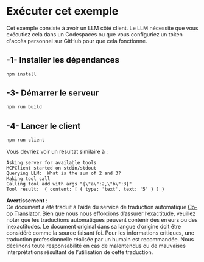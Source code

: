 <!--
CO_OP_TRANSLATOR_METADATA:
{
  "original_hash": "6d6315e03f591fb5a39be91da88585dc",
  "translation_date": "2025-07-13T19:18:09+00:00",
  "source_file": "03-GettingStarted/03-llm-client/solution/typescript/README.md",
  "language_code": "fr"
}
-->
# Exécuter cet exemple

Cet exemple consiste à avoir un LLM côté client. Le LLM nécessite que vous exécutiez cela dans un Codespaces ou que vous configuriez un token d'accès personnel sur GitHub pour que cela fonctionne.

## -1- Installer les dépendances

```bash
npm install
```

## -3- Démarrer le serveur

```bash
npm run build
```

## -4- Lancer le client

```sh
npm run client
```

Vous devriez voir un résultat similaire à :

```text
Asking server for available tools
MCPClient started on stdin/stdout
Querying LLM:  What is the sum of 2 and 3?
Making tool call
Calling tool add with args "{\"a\":2,\"b\":3}"
Tool result:  { content: [ { type: 'text', text: '5' } ] }
```

**Avertissement** :  
Ce document a été traduit à l’aide du service de traduction automatique [Co-op Translator](https://github.com/Azure/co-op-translator). Bien que nous nous efforcions d’assurer l’exactitude, veuillez noter que les traductions automatiques peuvent contenir des erreurs ou des inexactitudes. Le document original dans sa langue d’origine doit être considéré comme la source faisant foi. Pour les informations critiques, une traduction professionnelle réalisée par un humain est recommandée. Nous déclinons toute responsabilité en cas de malentendus ou de mauvaises interprétations résultant de l’utilisation de cette traduction.